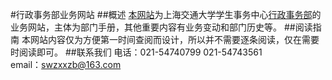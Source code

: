 #行政事务部业务网站
##概述
[本网站](https://wangbo-sjtu.github.io/Business-Changes/)为上海交通大学学生事务中心[行政事务部](xingzhengbu.group)的业务网站，主体为部门手册，其他重要内容有业务变动和部门历史等。
##阅读指南
本网站内容仅为方便第一时间查阅而设计，所以并不需要逐条阅读，仅在需要时阅读即可。
##联系我们
电话：021-54740799 021-54743561  
email：swzxxzb@163.com
